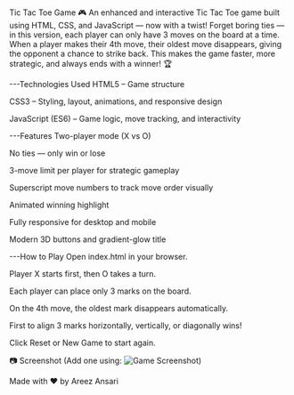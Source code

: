 Tic Tac Toe Game 🎮
An enhanced and interactive Tic Tac Toe game built using HTML, CSS, and JavaScript — now with a twist!
Forget boring ties — in this version, each player can only have 3 moves on the board at a time. When a player makes their 4th move, their oldest move disappears, giving the opponent a chance to strike back. This makes the game faster, more strategic, and always ends with a winner! 🏆

---Technologies Used
HTML5 – Game structure

CSS3 – Styling, layout, animations, and responsive design

JavaScript (ES6) – Game logic, move tracking, and interactivity

---Features
Two-player mode (X vs O)

No ties — only win or lose

3-move limit per player for strategic gameplay

Superscript move numbers to track move order visually

Animated winning highlight

Fully responsive for desktop and mobile

Modern 3D buttons and gradient-glow title

---How to Play
Open index.html in your browser.

Player X starts first, then O takes a turn.

Each player can place only 3 marks on the board.

On the 4th move, the oldest mark disappears automatically.

First to align 3 marks horizontally, vertically, or diagonally wins!

Click Reset or New Game to start again.

📷 Screenshot
(Add one using: ![Game Screenshot](Game/images/screenshot.png))

Made with ❤️ by Areez Ansari
